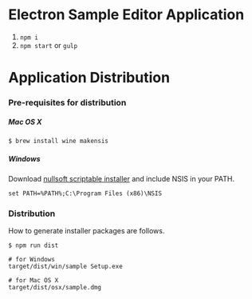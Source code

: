 Electron Sample Editor Application
======
1. `npm i`
2. `npm start` or `gulp`

Application Distribution
======

### Pre-requisites for distribution
##### Mac OS X
```
$ brew install wine makensis
```

##### Windows
Download [nullsoft scriptable installer](http://nsis.sourceforge.net/Download) and include NSIS in your PATH.
```
set PATH=%PATH%;C:\Program Files (x86)\NSIS
```

### Distribution
How to generate installer packages are follows.
```
$ npm run dist

# for Windows
target/dist/win/sample Setup.exe

# for Mac OS X
target/dist/osx/sample.dmg
```
